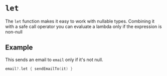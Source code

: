 # `let`
The `let` function makes it easy to work with nullable types. Combining it with a safe call operator you can evaluate a lambda only if the expression is non-null

## Example
This sends an email to `email` only if it's not null.

```kotlin
email?.let { sendEmailTo(it) }
```
